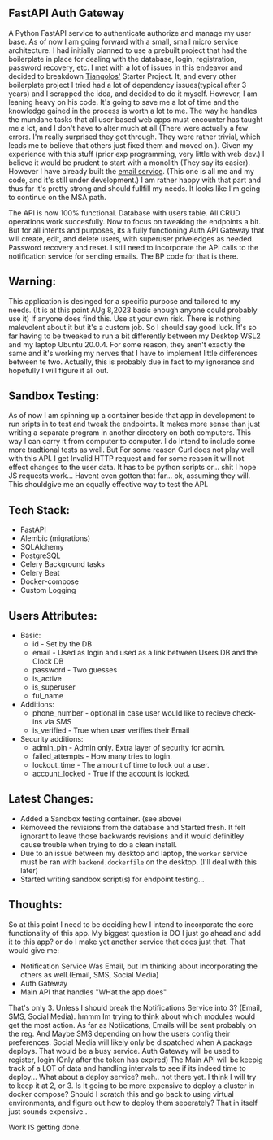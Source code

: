 

## FastAPI Auth Gateway

A Python FastAPI service to authenticate authorize and manage my user base. As of now I am going forward with a small, small micro service architecture. I had initially planned to use a prebuilt project that had the boilerplate in place for dealing with the database, login, registration, password recovery, etc. I met with a lot of issues in this endeavor and decided to breakdown [Tiangolos'](https://github.com/tiangolo/full-stack-fastapi-postgresql/tree/master) Starter Project. It, and every other boilerplate project I tried had a lot of dependency issues(typical after 3 years) and I scrapped the idea, and decided to do it myself. However, I am leaning heavy on his code. It's going to save me a lot of time and the knowledge gained in the process is worth a lot to me. The way he handles the mundane tasks that all user based web apps must encounter has taught me a lot, and I don't have to alter much at all (There were actually a few errors. I'm really surprised they got through. They were rather trivial, which leads me to believe that others just fixed them and moved on.). Given my experience with this stuff (prior exp programming, very little with web dev.) I believe it would be prudent to start with a monolith (They say its easier). However I have already built the 
[email service](https://github.com/ddcroft73/email-service-v2/tree/main). (This one is all me and my code, and it's still under development.) I am rather happy with that part and thus far it's pretty strong and should fullfill my needs. It looks like I'm going to continue on the MSA path.

The API is now 100% functional. Database with users table. All CRUD operations work succesfully. Now to focus on tweaking the endpoints a bit. But for all intents and purposes, its a fully functioning Auth API Gateway that will create, edit, and delete users, with superuser priveledges as needed. Password recovery and reset. I still need to incorporate the API calls to the notification service for sending emails. The BP code for that is there.

## Warning: 
This application is desinged for a specific purpose and tailored to my needs. (It is at this point AUg 8,2023 basic enough anyone could probably use it) If anyone does find this. Use at your own risk. There is nothing malevolent about it but it's a custom job. So I should say good luck. It's so far having to be tweaked to run a bit differently between my Desktop WSL2 and my laptop Ubuntu 20.0.4. For some reason, they aren't exactly the same and it's working my nerves that I have to implement little differences between te two. Actually, this is probably due in fact to my ignorance and hopefully I will figure it all out.  

## Sandbox Testing: 
As of now I am spinning up a container beside that app in development to run sripts in to test and tweak the endpoints. It makes more sense than just writing a separate program in another directory on both computers. This way I can carry it from computer to computer. I do Intend to include some more tradtional tests as well. But For some reason Curl does not play well with this API. I get Invalid HTTP request and for some reason it will not effect changes to the user data. It has to be python scripts or... shit I hope JS requests work... Havent even gotten that far... ok, assuming they will. This shouldgive me an equally effective way to test the API.


## Tech Stack:
- FastAPI
- Alembic (migrations)
- SQLAlchemy
- PostgreSQL
- Celery Background tasks
- Celery Beat
- Docker-compose
- Custom Logging


## Users Attributes:
- Basic: 
  - id  - Set by the DB
  - email - Used as login and used as a link between Users DB and the Clock DB
  - password -  Two guesses
  - is_active
  - is_superuser
  - ful_name
- Additions:
  - phone_number - optional in case user would like to recieve check-ins via SMS
  - is_verified  - True when user verifies their Email
- Security additions:
  - admin_pin        - Admin only. Extra layer of security for admin.
  - failed_attempts  - How many tries to login.
  - lockout_time     - The amount of time to lock out a user.
  - account_locked   - True if the account is locked.

## Latest Changes:
- Added a Sandbox testing container. (see above)
- Removeed the revisions from the database and Started fresh. It felt ignorant to leave those backwards revisions and it would definitley cause trouble when trying to do a clean install.
- Due to an issue between my desktop and laptop, the `worker` service must be ran with `backend.dockerfile` on the desktop. (I'll deal with this later)
- Started writing sandbox script(s) for endpoint testing...

## Thoughts:
So at this point I need to be deciding how I intend to incorporate the core functionality of this app. My biggest question is DO I just go ahead and add it to this app? or do I make yet another service that does just that. That would give me:

- Notification Service Was Email, but Im thinking about incorporating the others as well.(Email, SMS, Social Media)
- Auth Gateway
- Main API that handles "WHat the app does"

That's only 3. Unless I should break the Notifications Service into 3? (Email, SMS, Social Media). hmmm Im trying to think about which modules would get the most action. As far as Notiications, Emails will be sent probably on the reg. And Maybe SMS depending on how the users config their preferences. Social Media will likely only be dispatched when A package deploys. That would be a busy service. Auth Gateway will be used to register, login (Only after the token has expired) The Main API will be keepig track of a LOT of data and handling intervals to see if its indeed time to deploy... What about a deploy service? meh.. not there yet. I think I will try to keep it at 2, or 3. Is It going to be more expensive to deploy a cluster in docker compose? Should I scratch this and go back to using virtual environments, and figure out how to deploy them seperately? That in itself just sounds expensive..

Work IS getting done. 
